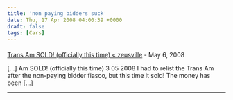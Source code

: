 ```yaml
---
title: 'non paying bidders suck'
date: Thu, 17 Apr 2008 04:00:39 +0000
draft: false
tags: [Cars]
---
```



#### 
[Trans Am SOLD! (officially this time) &laquo; zeusville](http://zeusville.wordpress.com/2008/05/03/trans-am-sold-officially-this-time/ "") - <time datetime="2008-05-03 21:23:03">May 6, 2008</time>

\[...\] Am SOLD! (officially this time) 3 05 2008 I had to relist the Trans Am after the non-paying bidder fiasco, but this time it sold! The money has been \[...\]
<hr />
